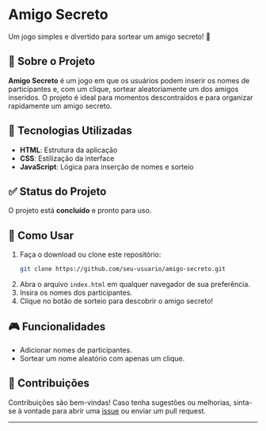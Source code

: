 # Amigo Secreto

Um jogo simples e divertido para sortear um amigo secreto! 🎉

## 📖 Sobre o Projeto

**Amigo Secreto** é um jogo em que os usuários podem inserir os nomes de participantes e, com um clique, sortear aleatoriamente um dos amigos inseridos. O projeto é ideal para momentos descontraídos e para organizar rapidamente um amigo secreto.

## 🚀 Tecnologias Utilizadas

- **HTML**: Estrutura da aplicação  
- **CSS**: Estilização da interface  
- **JavaScript**: Lógica para inserção de nomes e sorteio  

## ✅ Status do Projeto

O projeto está **concluído** e pronto para uso.

## 📂 Como Usar

1. Faça o download ou clone este repositório:  
   ```bash
   git clone https://github.com/seu-usuario/amigo-secreto.git
   ```
2. Abra o arquivo `index.html` em qualquer navegador de sua preferência.  
3. Insira os nomes dos participantes.  
4. Clique no botão de sorteio para descobrir o amigo secreto!  

## 🎮 Funcionalidades

- Adicionar nomes de participantes.  
- Sortear um nome aleatório com apenas um clique.  

## 🤝 Contribuições

Contribuições são bem-vindas! Caso tenha sugestões ou melhorias, sinta-se à vontade para abrir uma [issue](https://github.com/seu-usuario/amigo-secreto/issues) ou enviar um pull request.

---
